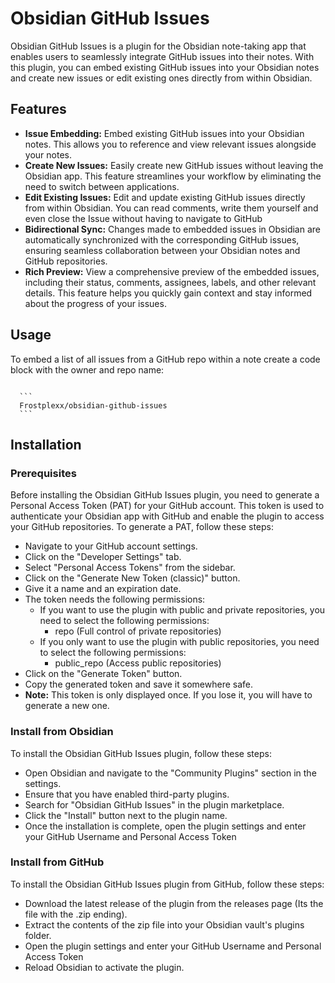 # Obsidian GitHub Issues
Obsidian GitHub Issues is a plugin for the Obsidian note-taking app that enables users to seamlessly integrate GitHub issues into their notes. With this plugin, you can embed existing GitHub issues into your Obsidian notes and create new issues or edit existing ones directly from within Obsidian.

## Features
- **Issue Embedding:** Embed existing GitHub issues into your Obsidian notes. This allows you to reference and view relevant issues alongside your notes.
- **Create New Issues:** Easily create new GitHub issues without leaving the Obsidian app. This feature streamlines your workflow by eliminating the need to switch between applications.
- **Edit Existing Issues:** Edit and update existing GitHub issues directly from within Obsidian. You can read comments, write them yourself and even close the Issue without having to navigate to GitHub
- **Bidirectional Sync:** Changes made to embedded issues in Obsidian are automatically synchronized with the corresponding GitHub issues, ensuring seamless collaboration between your Obsidian notes and GitHub repositories.
- **Rich Preview:** View a comprehensive preview of the embedded issues, including their status, comments, assignees, labels, and other relevant details. This feature helps you quickly gain context and stay informed about the progress of your issues.

## Usage
To embed a list of all issues from a GitHub repo within a note create a code block with the owner and repo name:

<code>
  ```
  Frostplexx/obsidian-github-issues
  ```
</code>

## Installation

### Prerequisites
Before installing the Obsidian GitHub Issues plugin, you need to generate a Personal Access Token (PAT) for your GitHub account. This token is used to authenticate your Obsidian app with GitHub and enable the plugin to access your GitHub repositories. To generate a PAT, follow these steps:

- Navigate to your GitHub account settings.
- Click on the "Developer Settings" tab.
- Select "Personal Access Tokens" from the sidebar.
- Click on the "Generate New Token (classic)" button.
- Give it a name and an expiration date.
- The token needs the following permissions:
  - If you want to use the plugin with public and private repositories, you need to select the following permissions: 
    - repo (Full control of private repositories)
  - If you only want to use the plugin with public repositories, you need to select the following permissions:
    - public_repo (Access public repositories)
- Click on the "Generate Token" button.
- Copy the generated token and save it somewhere safe.
- **Note:** This token is only displayed once. If you lose it, you will have to generate a new one.

### Install from Obsidian

To install the Obsidian GitHub Issues plugin, follow these steps:

- Open Obsidian and navigate to the "Community Plugins" section in the settings.
- Ensure that you have enabled third-party plugins.
- Search for "Obsidian GitHub Issues" in the plugin marketplace.
- Click the "Install" button next to the plugin name.
- Once the installation is complete, open the plugin settings and enter your GitHub Username and Personal Access Token

### Install from GitHub

To install the Obsidian GitHub Issues plugin from GitHub, follow these steps:

- Download the latest release of the plugin from the releases page (Its the file with the .zip ending).
- Extract the contents of the zip file into your Obsidian vault's plugins folder.
- Open the plugin settings and enter your GitHub Username and Personal Access Token
- Reload Obsidian to activate the plugin.
